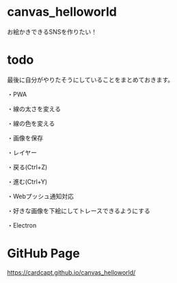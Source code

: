 # canvas_helloworld

お絵かきできるSNSを作りたい！

# todo

最後に自分がやりたそうにしていることをまとめておきます。

・PWA

・線の太さを変える

・線の色を変える

・画像を保存

・レイヤー

・戻る(Ctrl+Z)

・進む(Ctrl+Y)

・Webプッシュ通知対応

・好きな画像を下絵にしてトレースできるようにする

・Electron

# GitHub Page  
https://cardcapt.github.io/canvas_helloworld/
